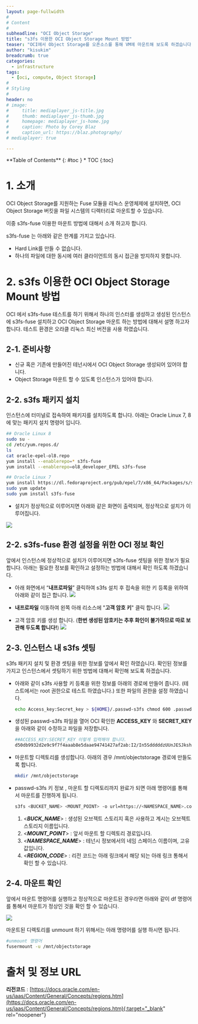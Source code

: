 ```yaml
---
layout: page-fullwidth
#
# Content
#
subheadline: "OCI Object Storage"
title: "s3fs 이용한 OCI Object Storage Mount 방법"
teaser: "OCI에서 Object Storage를 오픈소스를 통해 VM에 마운트해 보도록 하겠습니다."
author: "kisukim"
breadcrumb: true
categories:
  - infrastructure
tags:
  - [oci, compute, Object Storage]
#
# Styling
#
header: no
# image:
#     title: mediaplayer_js-title.jpg
#     thumb: mediaplayer_js-thumb.jpg
#     homepage: mediaplayer_js-home.jpg
#     caption: Photo by Corey Blaz
#     caption_url: https://blaz.photography/
# mediaplayer: true

---
```


<div class="panel radius" markdown="1">
**Table of Contents**
{: #toc }
*  TOC
{:toc}
</div>

# 1. 소개

OCI Object Storage를 지원하는 Fuse 모듈을 리눅스 운영체제에 설치하면, OCI Object Storage 버킷을 파일 시스템의 디렉터리로 마운트할 수 있습니다. 

이중 s3fs-fuse 이용한 마운트 방법에 대해서 소개 하고자 합니다.

s3fs-fuse 는 아래와 같은 한계를 가지고 있습니다.

- Hard Link를 만들 수 없습니다.
- 하나의 파일에 대한 동시에 여러 클라이언트의 동시 접근을 방지하지 못합니다.

# 2. s3fs 이용한 OCI Object Storage Mount 방법

OCI 에서 s3fs-fuse 테스트를 하기 위해서 하나의 인스터를 생성하고 생성된 인스턴스에 s3fs-fuse 설치하고 OCI Object Storage 마운트 하는 방법에 대해서 설명 하고자 합니다. 테스트 환경은 오라클 리눅스 최신 버전을 사용 하였습니다. 

## 2-1. 준비사항 

- 신규 혹은 기존에 만들어진 테넌시에서 OCI Object Storage 생성되어 있어야 합니다.
- Object Storage 마운트 할 수 있도록 인스턴스가 있어야 합니다.  


## 2-2. s3fs 패키지 설치

인스턴스에 터미널로 접속하여 패키지를 설치하도록 합니다. 아래는 Oracle Linux 7, 8 에 맞는 패키지 설치 명령어 입니다.  

```bash
## Oracle Linux 8
sudo su -
cd /etc/yum.repos.d/
ls
cat oracle-epel-ol8.repo 
yum install --enablerepo=* s3fs-fuse
yum install --enablerepo=ol8_developer_EPEL s3fs-fuse

## Oracle Linux 7
yum install https://dl.fedoraproject.org/pub/epel/7/x86_64/Packages/s/s3fs-fuse-1.85- 1.el7.x86_64.rpm
sudo yum update
sudo yum install s3fs-fuse
```

- 설치가 정상적으로 이루어지면 아래와 같은 화면이 출력되며, 정상적으로 설치가 이루어집니다. 

![](/assets/img/infrastructure/2024/obsmount/objectstorage-mount-2.png)

## 2-2. s3fs-fuse 환경 설정을 위한 OCI 정보 확인
앞에서 인스턴스에 정상적으로 설치가 이루어지면 s3fs-fuse 셋팅을 위한 정보가 필요합니다. 아래는 필요한 정보를 확인하고 설정하는 방법에 대해서 확인 하도록 하겠습니다.

- 아래 화면에서 “**내프로파일**” 클릭하여 s3fs 설치 후 접속을 위한 키 등록을 위하여 아래와 같이 접근 합니다.
    ![](/assets/img/infrastructure/2024/obsmount/objectstorage-mount-3.png)

- **내프로파일** 이동하여 왼쪽 아래 리소스에 "**고객 암호 키**" 클릭 합니다.
    ![](/assets/img/infrastructure/2024/obsmount/objectstorage-mount-4.png)

- 고객 암호 키를 생성 합니다. (**한번 생성된 암호키는 추후 화인이 불가하므로 따로 보관해 두도록 합니다!**)
    ![](/assets/img/infrastructure/2024/obsmount/objectstorage-mount-5.png)

## 2-3. 인스턴스 내 s3fs 셋팅
s3fs 패키지 설치 및 환경 셋팅을 위한 정보를 앞에서 확인 하였습니다. 확인된 정보를 가지고 인스턴스에서 셋팅하기 위한 방법에 대해서 확인해 보도록 하겠습니다.

- 아래와 같이 s3fs 사용할 키 등록을 위한 정보를 아래의 경로에 만들어 줍니다. (테스트에서는 root 권한으로 테스트 하였습니다.) 또한 파일의 권한을 설정 하였습니다.

    ```bash
    echo Access_key:Secret_key > ${HOME}/.passwd-s3fs chmod 600 .passwd-s3fs
    ```

- 생성된 passwd-s3fs 파일을 열어 OCI 확인한 **ACCESS_KEY** 와 **SECRET_KEY** 을 아래와 같이 수정하고 파일을 저장합니다. 

    ```bash
    ##ACCESS_KEY:SECRET_KEY 이렇게 입력해야 합니다.
    d50db9932d2e9c9f7f4aaab8e5daae94741427af2ab:I2/In5SdddddzUUnJESJkshZVUU40NCkZYqt2QpZx8/hS+M=
    ```

- 마운트할 디렉토리를 생성합니다. 아래의 경우 /mnt/objectstorage 경로에 만들도록 합니다.
    ```bash
    mkdir /mnt/objectstorage
    ```

- passwd-s3fs 키 정보 , 마운트 할 디렉토리까지 완료가 되면 아래 명령어를 통해서 마운트를 진행하게 됩니다. 
    
    ```bash
    s3fs <BUCKET_NAME> <MOUNT_POINT> -o url=https://<NAMESPACE_NAME>.compat.objectstorage.<REGION>.oraclecloud.com -o nomultipart -o use_path_request_style -o endpoint=<REGION_CODE>
    ```
  
  
  1. <**_BUCK_NAME_**> : 생성된 오브젝트 스토리지 혹은 사용하고 계시는 오브젝트 스토리지 이름입니다.
  2. <**_MOUNT_POINT_**> : 앞서 마운트 할 디렉토리 경로입니다.
  3. <**_NAMESPACE_NAME_**> : 테넌시 정보에서의 네임 스페이스 이름이며, 고유 값입니다.
  4. <**_REGION_CODE_**> : 리전 코드는 아래 링크에서 해당 되는 아래 링크 통해서 확인 할 수 있습니다.


## 2-4. 마운트 확인
앞에서 마운트 명령어를 실행하고 정상적으로 마운트된 경우라면 아래와 같이 df 명령어를 통해서 마운트가 정상인 것을 확인 할 수 있습니다.

![](/assets/img/infrastructure/2024/obsmount/objectstorage-mount-8.png)

마운트된 디렉토리를 unmount 하기 위해서는 아래 명령어를 실행 하시면 됩니다.
```bash
#unmount 명령어
fusermount -u /mnt/objectstorage
```

# 출처 및 정보 URL
**리전코드** : [https://docs.oracle.com/en-us/iaas/Content/General/Concepts/regions.htm](https://docs.oracle.com/en-us/iaas/Content/General/Concepts/regions.htm){:target="_blank" rel="noopener"}